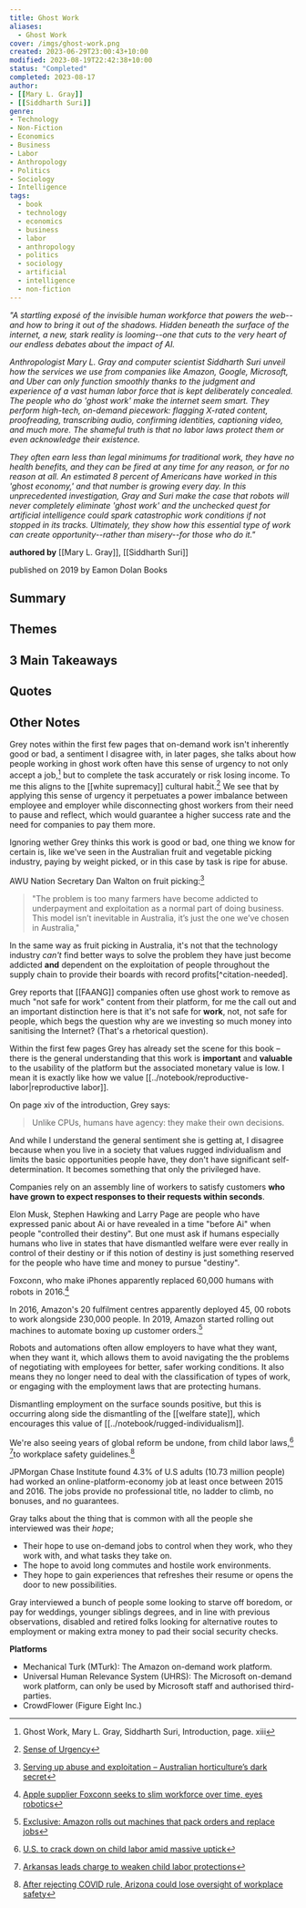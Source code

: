 ```yaml
---
title: Ghost Work
aliases:
  - Ghost Work
cover: /imgs/ghost-work.png
created: 2023-06-29T23:00:43+10:00
modified: 2023-08-19T22:42:38+10:00
status: "Completed"
completed: 2023-08-17
author:
- [[Mary L. Gray]]
- [[Siddharth Suri]]
genre:
- Technology
- Non-Fiction
- Economics
- Business
- Labor
- Anthropology
- Politics
- Sociology
- Intelligence
tags:
  - book
  - technology
  - economics
  - business
  - labor
  - anthropology
  - politics
  - sociology
  - artificial
  - intelligence
  - non-fiction
---
```


*"A startling exposé of the invisible human workforce that powers the web--and how to bring it out of the shadows. Hidden beneath the surface of the internet, a new, stark reality is looming--one that cuts to the very heart of our endless debates about the impact of AI.* 

*Anthropologist Mary L. Gray and computer scientist Siddharth Suri unveil how the services we use from companies like Amazon, Google, Microsoft, and Uber can only function smoothly thanks to the judgment and experience of a vast human labor force that is kept deliberately concealed. The people who do 'ghost work' make the internet seem smart. They perform high-tech, on-demand piecework: flagging X-rated content, proofreading, transcribing audio, confirming identities, captioning video, and much more. The shameful truth is that no labor laws protect them or even acknowledge their existence.* 

*They often earn less than legal minimums for traditional work, they have no health benefits, and they can be fired at any time for any reason, or for no reason at all. An estimated 8 percent of Americans have worked in this 'ghost economy,' and that number is growing every day. In this unprecedented investigation, Gray and Suri make the case that robots will never completely eliminate 'ghost work' and the unchecked quest for artificial intelligence could spark catastrophic work conditions if not stopped in its tracks. Ultimately, they show how this essential type of work can create opportunity--rather than misery--for those who do it."*

**authored by** [[Mary L. Gray]], [[Siddharth Suri]]

published on 2019 by Eamon Dolan Books

## Summary

## Themes

## 3 Main Takeaways

## Quotes

## Other Notes

Grey notes within the first few pages that on-demand work isn't inherently good or bad, a sentiment I disagree with, in later pages, she talks about how people working in ghost work often have this sense of urgency to not only accept a job,[^1] but to complete the task accurately or risk losing income. To me this aligns to the [[white supremacy]] cultural habit.[^2] We see that by applying this sense of urgency it perpetuates a power imbalance between employee and employer while disconnecting ghost workers from their need to pause and reflect, which would guarantee a higher success rate and the need for companies to pay them more.

Ignoring wether Grey thinks this work is good or bad, one thing we know for certain is, like we've seen in the Australian fruit and vegetable picking industry, paying by weight picked, or in this case by task is ripe for abuse.

AWU Nation Secretary Dan Walton on fruit picking:[^3]
> "The problem is too many farmers have become addicted to underpayment and exploitation as a normal part of doing business. This model isn’t inevitable in Australia, it’s just the one we’ve chosen in Australia,"

In the same way as fruit picking in Australia, it's not that the technology industry *can't* find better ways to solve the problem  they have just become addicted **and** dependent on the exploitation of people throughout the supply chain to provide their boards with record profits[^citation-needed].

Grey reports that [[FAANG]] companies often use ghost work to remove as much "not safe for work" content from their platform, for me the call out and an important distinction here is that it's not safe for **work**, not, not safe for people, which begs the question why are we investing so much money into sanitising the Internet? (That's a rhetorical question).

Within the first few pages Grey has already set the scene for this book – there is the general understanding that this work is **important** and **valuable** to the usability of the platform but the associated monetary value is low. I mean it is exactly like how we value [[../notebook/reproductive-labor|reproductive labor]].

On page xiv of the introduction, Grey says:
> Unlike CPUs, humans have agency: they make their own decisions.

And while I understand the general sentiment she is getting at, I disagree because when you live in a society that values rugged individualism and limits the basic opportunities people have, they don't have significant self-determination. It becomes something that only the privileged have.

Companies rely on an assembly line of workers to satisfy customers **who have grown to expect responses to their requests within seconds**. 

Elon Musk, Stephen Hawking and Larry Page are people who have expressed panic about Ai or have revealed in a time "before Ai" when people "controlled their destiny". But one must ask if humans especially humans who live in states that have dismantled welfare were ever really in control of their destiny or if this notion of destiny is just something reserved for the people who have time and money to pursue "destiny".

Foxconn, who make iPhones apparently replaced 60,000 humans with robots in 2016.[^4]

In 2016, Amazon's 20 fulfilment centres apparently deployed 45, 00 robots to work alongside 230,000 people. In 2019, Amazon started rolling out machines to automate boxing up customer orders.[^5]

Robots and automations often allow employers to have what they want, when they want it, which allows them to avoid navigating the the problems of negotiating with employees for better, safer working conditions. It also means they no longer need to deal with the classification of types of work, or engaging with the employment laws that are protecting humans.

Dismantling employment on the surface sounds positive, but this is occurring along side the dismantling of the [[welfare state]], which encourages this value of [[../notebook/rugged-individualism]].

We're also seeing years of global reform be undone, from child labor laws,[^6] [^7]to workplace safety guidelines.[^8]

JPMorgan Chase Institute found 4.3% of U.S adults (10.73 million people) had worked an online-platform-economy job at least once between 2015 and 2016. The jobs provide no professional title, no ladder to climb, no bonuses, and no guarantees.

Gray talks about the thing that is common with all the people she interviewed was their *hope*;
- Their hope to use on-demand jobs to control when they work, who they work with, and what tasks they take on.
- The hope to avoid long commutes and hostile work environments.
- They hope to gain experiences that refreshes their resume or opens the door to new possibilities.

Gray interviewed a bunch of people some looking to starve off boredom, or pay for weddings, younger siblings degrees, and in line with previous observations, disabled and retired folks looking for alternative routes to employment or making extra money to pad their social security checks.

**Platforms**
- Mechanical Turk (MTurk): The Amazon on-demand work platform.
- Universal Human Relevance System (UHRS): The Microsoft on-demand work platform, can only be used by Microsoft staff and authorised third-parties.
- CrowdFlower (Figure Eight Inc.)

[^1]: Ghost Work, Mary L. Gray, Siddharth Suri, Introduction, page. xiii
[^2]: [Sense of Urgency](https://www.whitesupremacyculture.info/urgency.html)
[^3]: [Serving up abuse and exploitation – Australian horticulture’s dark secret](https://www.australianunions.org.au/2021/03/01/serving-up-abuse-and-exploitation-australian-horticultures-dark-secret/)
[^4]: [Apple supplier Foxconn seeks to slim workforce over time, eyes robotics](https://www.reuters.com/article/us-hon-hai-labor-idINKBN0L00Z520150128)
[^5]: [Exclusive: Amazon rolls out machines that pack orders and replace jobs](https://www.reuters.com/article/us-amazon-com-automation-exclusive-idUSKCN1SJ0X1)
[^6]: [U.S. to crack down on child labor amid massive uptick](https://www.reuters.com/business/us-crack-down-child-labor-amid-massive-uptick-2023-02-27/)
[^7]: [Arkansas leads charge to weaken child labor protections](https://www.theguardian.com/us-news/2023/mar/08/arkansas-bill-child-labor-protections)
[^8]: [After rejecting COVID rule, Arizona could lose oversight of workplace safety](https://www.reuters.com/legal/government/after-rejecting-covid-rule-arizona-could-lose-oversight-workplace-safety-2022-04-20/)
